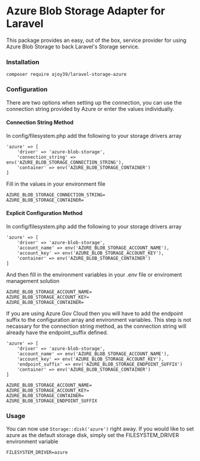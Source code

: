 
# Azure Blob Storage Adapter for Laravel

This package provides an easy, out of the box, service provider for using Azure Blob Storage to back Laravel's Storage service. 

### Installation

```
composer require ajoy39/laravel-storage-azure
```

### Configuration

There are two options when setting up the connection, you can use the connection string provided by Azure or enter the values individually. 

#### Connection String Method

In config/filesystem.php add the following to your storage drivers array

```
'azure' => [
    'driver' => 'azure-blob-storage',
    'connection_string' => env('AZURE_BLOB_STORAGE_CONNECTION_STRING'),
    'container' => env('AZURE_BLOB_STORAGE_CONTAINER')
]
```

Fill in the values in your environment file

```
AZURE_BLOB_STORAGE_CONNECTION_STRING= 
AZURE_BLOB_STORAGE_CONTAINER=
```

#### Explicit Configuration Method

In config/filesystem.php add the following to your storage drivers array

```
'azure' => [
    'driver' => 'azure-blob-storage',
    'account_name' => env('AZURE_BLOB_STORAGE_ACCOUNT_NAME'),
    'account_key' => env('AZURE_BLOB_STORAGE_ACCOUNT_KEY'),
    'container' => env('AZURE_BLOB_STORAGE_CONTAINER')
]
```

And then fill in the environment variables in your .env file or enviroment management solution 

```
AZURE_BLOB_STORAGE_ACCOUNT_NAME=
AZURE_BLOB_STORAGE_ACCOUNT_KEY=
AZURE_BLOB_STORAGE_CONTAINER=
```

If you are using Azure Gov Cloud then you will have to add the endpoint suffix to the configuration array and environment variables. This step is not necassary for the connection string method, as the connection string will already have the endpoint_suffix defined. 

```
'azure' => [
    'driver' => 'azure-blob-storage',
    'account_name' => env('AZURE_BLOB_STORAGE_ACCOUNT_NAME'),
    'account_key' => env('AZURE_BLOB_STORAGE_ACCOUNT_KEY'),
    'endpoint_suffix' => env('AZURE_BLOB_STORAGE_ENDPOINT_SUFFIX')
    'container' => env('AZURE_BLOB_STORAGE_CONTAINER')
]
```
```
AZURE_BLOB_STORAGE_ACCOUNT_NAME=
AZURE_BLOB_STORAGE_ACCOUNT_KEY=
AZURE_BLOB_STORAGE_CONTAINER=
AZURE_BLOB_STORAGE_ENDPOINT_SUFFIX
```

### Usage

You can now use `Storage::disk('azure')` right away. If you would like to set azure as the default storage disk, simply set the FILESYSTEM_DRIVER environment variable

```
FILESYSTEM_DRIVER=azure
```
